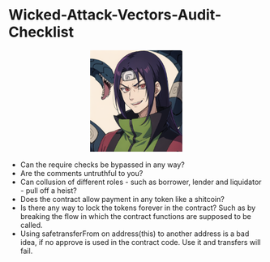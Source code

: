 # Wicked-Attack-Vectors-Audit-Checklist

<p align = center>
<img src= "./images/20230530_113017.png" height="200">
<br>
</p>

- Can the require checks be bypassed in any way?
- Are the comments untruthful to you?
- Can collusion of different roles - such as borrower, lender and liquidator - pull off a heist?
- Does the contract allow payment in any token like a shitcoin?
- Is there any way to lock the tokens forever in the contract? Such as by breaking the flow in which the contract functions are supposed to be called.
- Using safetransferFrom on address(this) to another address is a bad idea, if no approve is used in the contract code. Use it and transfers will fail.
